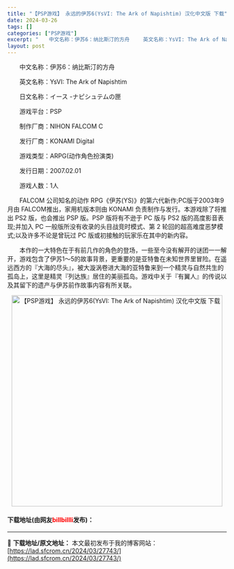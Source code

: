 ```yaml
---
title: "【PSP游戏】 永远的伊苏6(YsVI: The Ark of Napishtim) 汉化中文版 下载"
date: 2024-03-26
tags: []
categories: ["PSP游戏"]
excerpt: "　　中文名称：伊苏6：纳比斯汀的方舟 　　英文名称：YsVI: The Ark of Napishtim 　　日文名称：イース -ナピシュテムの匣 　　游戏平台：PSP 　　制作厂商：NIHON FALCOM C 　　发行厂商：KONAMI Digital 　　游戏类型：ARPG(动作角色扮演类) &hellip;"
layout: post
---
```


 <p>　　中文名称：伊苏6：纳比斯汀的方舟</p> <p>　　英文名称：YsVI: The Ark of Napishtim</p> <p>　　日文名称：イース -ナピシュテムの匣</p> <p>　　游戏平台：PSP</p> <p>　　制作厂商：NIHON FALCOM C</p> <p>　　发行厂商：KONAMI Digital</p> <p>　　游戏类型：ARPG(动作角色扮演类)</p> <p>　　发行日期：2007.02.01</p> <p>　　游戏人数：1人</p> <p>　　FALCOM 公司知名的动作 RPG《伊苏(YS)》的第六代新作;PC版于2003年9月由 FALCOM推出，家用机版本则由 KONAMI 负责制作与发行。本游戏除了将推出 PS2 版，也会推出 PSP 版。PSP 版将有不逊于 PC 版与 PS2 版的高度影音表现;并加入 PC 一般版所没有收录的头目战竞时模式、第 2 轮回的超高难度恶梦模式;以及许多不论是曾玩过 PC 版或初接触的玩家乐在其中的新内容。</p> <p>　　本作的一大特色在于有前几作的角色的登场，一些至今没有解开的谜团一一解开，游戏包含了伊苏1～5的故事背景，更重要的是亚特鲁在未知世界里冒险。在遥远西方的『大海的尽头』，被大漩涡卷进大海的亚特鲁来到一个精灵与自然共生的孤岛上，这里是精灵『列达族』居住的美丽孤岛。游戏中关于『有翼人』的传说以及其留下的遗产与伊苏前作故事内容有所关联。</p> <p align="center"><img align="" border="0" src="https://lad.sfcrom.cn/wp-content/uploads/2024/03/20240325_6601aa863cc36.jpg" width="484" alt="【PSP游戏】 永远的伊苏6(YsVI: The Ark of Napishtim) 汉化中文版 下载" /></p> <p><h4>下载地址(由网友<font color="red">billbillli</font>发布)：</h4></p> 

---
📖 **下载地址/原文地址：** 本文最初发布于我的博客网站：[https://lad.sfcrom.cn/2024/03/27743/](https://lad.sfcrom.cn/2024/03/27743/)
